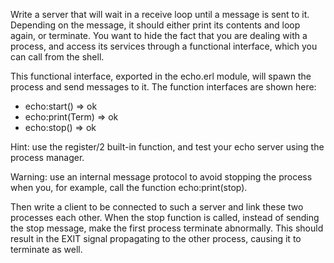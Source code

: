 Write a server that will wait in a receive loop until a message is sent to it. Depending on the message, it should either print its contents and loop again, or terminate. You want to hide the fact that you are dealing with a process, and access its services through a functional interface, which you can call from the shell.

This functional interface, exported in the echo.erl module, will spawn the process and send messages to it. The function interfaces are shown here:

- echo:start() ⇒ ok
- echo:print(Term) ⇒ ok
- echo:stop() ⇒ ok

Hint: use the register/2 built-in function, and test your echo server using the process manager.

Warning: use an internal message protocol to avoid stopping the process when you, for example, call the function echo:print(stop).

Then write a client to be connected to such a server and link these two processes each other. When the stop function is called, instead of sending the stop message, make the first process terminate abnormally. This should result in the EXIT signal propagating to the other process, causing it to terminate as well.
